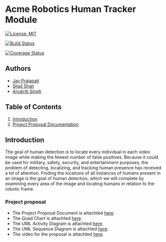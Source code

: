 # Acme Robotics Human Tracker Module

[![License: MIT](https://img.shields.io/badge/License-MIT-green.svg)](https://opensource.org/licenses/MIT)

[![Build Status](https://github.com/jayprajapati009/Acme-Robotics-Human-Tracker/actions/workflows/build_and_coveralls.yml/badge.svg?branch=human_tracker)](https://github.com/jayprajapati009/Acme-Robotics-Human-Tracker/actions/workflows/build_and_coveralls.yml?branch=human_tracker)

[![Coverage Status](https://coveralls.io/repos/github/jayprajapati009/Acme-Robotics-Human-Tracker/badge.svg?branch=human_tracker)](https://coveralls.io/github/jayprajapati009/Acme-Robotics-Human-Tracker?branch=human_tracker)

## Authors

- [Jay Prajapati](https://github.com/https://github.com/jayprajapati009)
- [Shail Shah](https://github.com/https://github.com/sshah115)
- [Anukriti Singh](https://github.com/https://github.com/AnukritiSinghh)

## Table of Contents

1. [Introduction](#introduction)
2. [Project Proposal Documentation](#project-proposal)

## Introduction

The goal of human detection is to locate every individual in each video image while making the fewest number of false positives. Because it could be used for military, safety, security, and entertainment purposes, the problem of detecting, localizing, and tracking human presence has received a lot of attention. Finding the locations of all instances of humans present in an image is the goal of human detection, which we will complete by examining every area of the image and locating humans in relation to the robotic frame.
  
### Project proposal

- The Project Proposal Document is attachted [here](https://github.com/jayprajapati009/Acme-Robotics-Human-Tracker/blob/main/proposal_documents/Acme%20Robotics%20Human%20Detector.pdf).  
- The Quad Chart is attachted [here](https://github.com/jayprajapati009/Acme-Robotics-Human-Tracker/blob/main/proposal_documents/QuadChart.pdf).  
- The UML Activity Diagram is attachted [here](https://github.com/jayprajapati009/Acme-Robotics-Human-Tracker/blob/main/proposal_documents/ENPM808X_ACME_Flowchart.pdf).  
- The UML Sequence Diagram is attachted [here](https://github.com/jayprajapati009/Acme-Robotics-Human-Tracker/blob/main/proposal_documents/ENPM808X_Proposal_ACME.pdf).  
- The video for the proposal is attachted [here](https://drive.google.com/file/d/1kOzdRt9SPMXR_AmSA19PgOaBzf2L9vJt/view?usp=sharing).
